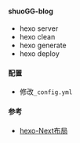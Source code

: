 #### shuoGG-blog
* hexo server
* hexo clean
* hexo generate
* hexo deploy

#### 配置
* 修改`_config.yml`


#### 参考
* [hexo-Next布局](https://hexo-next.readthedocs.io/zh-cn/latest/next/base/%E5%B8%83%E5%B1%80%E8%AE%BE%E7%BD%AE/)